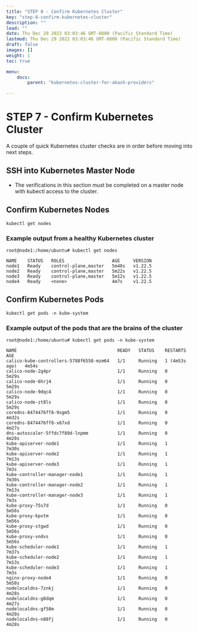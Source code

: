 ```yaml
---
title: "STEP 8 - Confirm Kubernetes Cluster"
key: "step-8-confirm-kubernetes-cluster"
description: ""
lead: ""
date: Thu Dec 29 2022 03:03:46 GMT-0800 (Pacific Standard Time)
lastmod: Thu Dec 29 2022 03:03:46 GMT-0800 (Pacific Standard Time)
draft: false
images: []
weight: 1
toc: true

menu:
    docs:
        parent: "kubernetes-cluster-for-akash-providers"

---
```

STEP 7 - Confirm Kubernetes Cluster
===================================

A couple of quick Kubernetes cluster checks are in order before moving into next steps.

SSH into Kubernetes Master Node
-------------------------------

*   The verifications in this section must be completed on a master node with kubectl access to the cluster.

Confirm Kubernetes Nodes
------------------------

    kubectl get nodes
    

### **Example output from a healthy Kubernetes cluster**

    root@node1:/home/ubuntu# kubectl get nodes
    
    NAME    STATUS   ROLES                  AGE     VERSION
    node1   Ready    control-plane,master   5m48s   v1.22.5
    node2   Ready    control-plane,master   5m22s   v1.22.5
    node3   Ready    control-plane,master   5m12s   v1.22.5
    node4   Ready    <none>                 4m7s    v1.22.5
    

**Confirm Kubernetes Pods**
---------------------------

    kubectl get pods -n kube-system
    

### Example output of the pods that are the brains of the cluster

    root@node1:/home/ubuntu# kubectl get pods -n kube-system
    
    NAME                                      READY   STATUS    RESTARTS        AGE
    calico-kube-controllers-5788f6558-mzm64   1/1     Running   1 (4m53s ago)   4m54s
    calico-node-2g4pr                         1/1     Running   0               5m29s
    calico-node-6hrj4                         1/1     Running   0               5m29s
    calico-node-9dqc4                         1/1     Running   0               5m29s
    calico-node-zt8ls                         1/1     Running   0               5m29s
    coredns-8474476ff8-9sgm5                  1/1     Running   0               4m32s
    coredns-8474476ff8-x67xd                  1/1     Running   0               4m27s
    dns-autoscaler-5ffdc7f89d-lnpmm           1/1     Running   0               4m28s
    kube-apiserver-node1                      1/1     Running   1               7m30s
    kube-apiserver-node2                      1/1     Running   1               7m13s
    kube-apiserver-node3                      1/1     Running   1               7m3s
    kube-controller-manager-node1             1/1     Running   1               7m30s
    kube-controller-manager-node2             1/1     Running   1               7m13s
    kube-controller-manager-node3             1/1     Running   1               7m3s
    kube-proxy-75s7d                          1/1     Running   0               5m56s
    kube-proxy-kpxtm                          1/1     Running   0               5m56s
    kube-proxy-stgwd                          1/1     Running   0               5m56s
    kube-proxy-vndvs                          1/1     Running   0               5m56s
    kube-scheduler-node1                      1/1     Running   1               7m37s
    kube-scheduler-node2                      1/1     Running   1               7m13s
    kube-scheduler-node3                      1/1     Running   1               7m3s
    nginx-proxy-node4                         1/1     Running   0               5m58s
    nodelocaldns-7znkj                        1/1     Running   0               4m28s
    nodelocaldns-g8dqm                        1/1     Running   0               4m27s
    nodelocaldns-gf58m                        1/1     Running   0               4m28s
    nodelocaldns-n88fj                        1/1     Running   0               4m28s